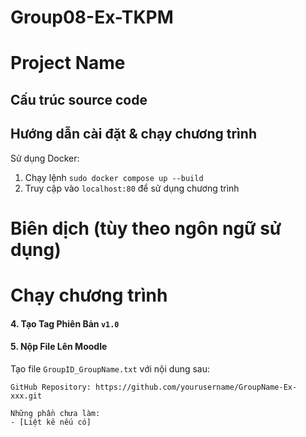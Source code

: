 # Group08-Ex-TKPM

# Project Name

## Cấu trúc source code

## Hướng dẫn cài đặt & chạy chương trình
Sử dụng Docker:
1. Chạy lệnh `sudo docker compose up --build`
2. Truy cập vào `localhost:80` để sử dụng chương trình

# Biên dịch (tùy theo ngôn ngữ sử dụng)
# Chạy chương trình

#### 4. Tạo Tag Phiên Bản `v1.0`  

#### 5. Nộp File Lên Moodle  
Tạo file `GroupID_GroupName.txt` với nội dung sau:  

```
GitHub Repository: https://github.com/yourusername/GroupName-Ex-xxx.git

Những phần chưa làm:
- [Liệt kê nếu có]